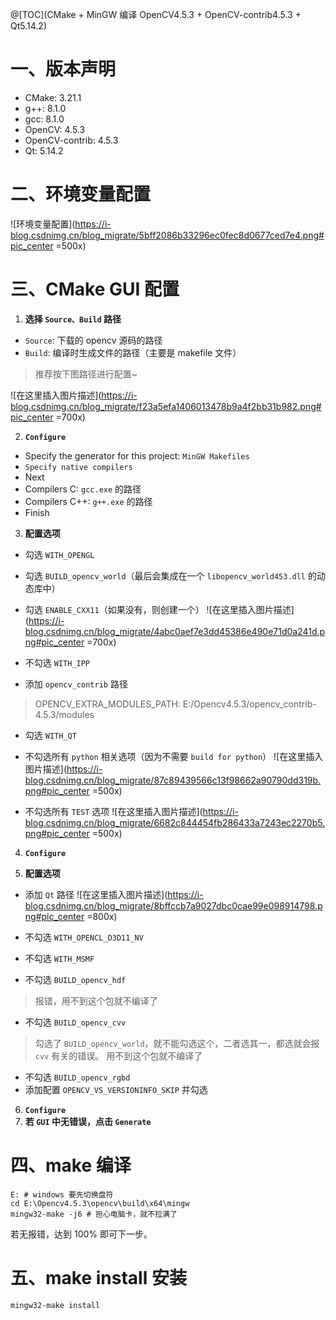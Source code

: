 ﻿@[TOC](CMake + MinGW 编译 OpenCV4.5.3 + OpenCV-contrib4.5.3 + Qt5.14.2)
# 一、版本声明
- CMake: 3.21.1
- g++: 8.1.0
- gcc: 8.1.0
- OpenCV: 4.5.3
- OpenCV-contrib: 4.5.3
- Qt: 5.14.2
# 二、环境变量配置
![环境变量配置](https://i-blog.csdnimg.cn/blog_migrate/5bff2086b33296ec0fec8d0677ced7e4.png#pic_center =500x)
# 三、CMake GUI 配置
1. **选择 `Source、Build` 路径**
-  `Source`: 下载的 opencv 源码的路径
-  `Build`: 编译时生成文件的路径（主要是 makefile 文件）

> 推荐按下图路径进行配置~

![在这里插入图片描述](https://i-blog.csdnimg.cn/blog_migrate/f23a5efa1406013478b9a4f2bb31b982.png#pic_center =700x)

2. **`Configure`**
- Specify the generator for this project: `MinGW Makefiles`
- `Specify native compilers`
- Next
- Compilers C: `gcc.exe` 的路径
- Compilers C++: `g++.exe` 的路径
- Finish

3. **配置选项**
- 勾选 `WITH_OPENGL`
- 勾选 `BUILD_opencv_world`（最后会集成在一个 `libopencv_world453.dll` 的动态库中）
- 勾选 `ENABLE_CXX11`（如果没有，则创建一个）
![在这里插入图片描述](https://i-blog.csdnimg.cn/blog_migrate/4abc0aef7e3dd45386e490e71d0a241d.png#pic_center =700x)

- 不勾选 `WITH_IPP`
- 添加 `opencv_contrib` 路径
>OPENCV_EXTRA_MODULES_PATH: E:/Opencv4.5.3/opencv_contrib-4.5.3/modules
- 勾选 `WITH_QT`
- 不勾选所有 `python` 相关选项（因为不需要 `build for python`）
![在这里插入图片描述](https://i-blog.csdnimg.cn/blog_migrate/87c89439566c13f98662a90790dd319b.png#pic_center =500x)

- 不勾选所有 `TEST` 选项
![在这里插入图片描述](https://i-blog.csdnimg.cn/blog_migrate/6682c844454fb286433a7243ec2270b5.png#pic_center =500x)

4. **`Configure`**

5. **配置选项**
- 添加 `Qt` 路径
![在这里插入图片描述](https://i-blog.csdnimg.cn/blog_migrate/8bffccb7a9027dbc0cae99e098914798.png#pic_center =800x)
- 不勾选 `WITH_OPENCL_D3D11_NV`
- 不勾选 `WITH_MSMF`

- 不勾选 `BUILD_opencv_hdf`
>报错，用不到这个包就不编译了
- 不勾选 `BUILD_opencv_cvv`
>勾选了 `BUILD_opencv_world`，就不能勾选这个，二者选其一，都选就会报 `cvv` 有关的错误。
>用不到这个包就不编译了
- 不勾选 `BUILD_opencv_rgbd`
- 添加配置 `OPENCV_VS_VERSIONINFO_SKIP` 并勾选

6. **`Configure`**
7. **若 `GUI` 中无错误，点击 `Generate`**

# 四、make 编译
```shell
E: # windows 要先切换盘符
cd E:\Opencv4.5.3\opencv\build\x64\mingw
mingw32-make -j6 # 担心电脑卡，就不拉满了
```
若无报错，达到 100% 即可下一步。

# 五、make install 安装
```shell
mingw32-make install
```


